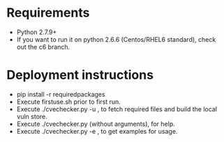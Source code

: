 # Requirements

- Python 2.7.9+
- If you want to run it on python 2.6.6 (Centos/RHEL6 standard), check out the c6 branch.

# Deployment instructions

- pip install -r requiredpackages
- Execute firstuse.sh prior to first run.
- Execute ./cvechecker.py -u , to fetch required files and build the local vuln store.
- Execute ./cvechecker.py (without arguments), for help.
- Execute ./cvechecker.py -e , to get examples for usage.
